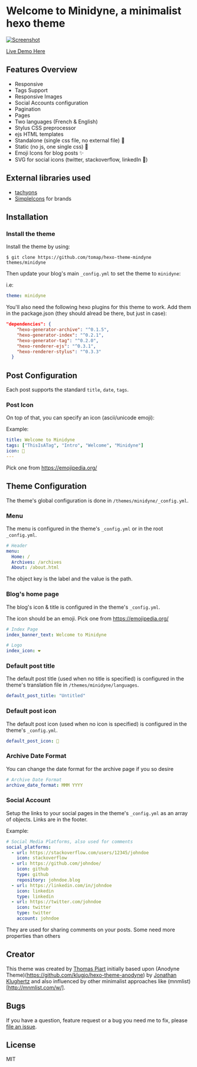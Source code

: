 # Welcome to Minidyne, a minimalist hexo theme

[![Screenshot](todo)](sample)

[Live Demo Here](demo)

<!-- more -->

## Features Overview

- Responsive
- Tags Support
- Responsive Images
- Social Accounts configuration
- Pagination
- Pages
- Two languages (French & English)
- Stylus CSS preprocessor
- ejs HTML templates
- Standalone (single css file, no external file) 🥊
- Static (no js, one single css) 🧱
- Emoji Icons for blog posts ✨
- SVG for social icons (twitter, stackoverflow, linkedIn 📰)

## External libraries used

- [tachyons](https://tachyons.io/)
- [SimpleIcons](https://simpleicons.org/) for brands

## Installation

### Install the theme

Install the theme by using:

```
$ git clone https://github.com/tomap/hexo-theme-mindyne themes/minidyne
```

Then update your blog's main `_config.yml` to set the theme to `minidyne`:

i.e:

``` yaml
theme: minidyne
```

You'll also need the following hexo plugins for this theme to work.
Add them in the package.json (they should alread be there, but just in case):
```json
"dependencies": {
    "hexo-generator-archive": "^0.1.5",
    "hexo-generator-index": "^0.2.1",
    "hexo-generator-tag": "^0.2.0",
    "hexo-renderer-ejs": "^0.3.1",
    "hexo-renderer-stylus": "^0.3.3"
  }
```

## Post Configuration

Each post supports the standard `title`, `date`, `tags`.

### Post Icon

On top of that, you can specify an icon (ascii/unicode emoji):

Example:

``` yaml
title: Welcome to Minidyne
tags: ["ThisIsATag", "Intro", "Welcome", "Minidyne"]
icon: 🤝
---
```
Pick one from https://emojipedia.org/

## Theme Configuration

The theme's global configuration is done in `/themes/minidyne/_config.yml`.

### Menu

The menu is configured in the theme's `_config.yml` or in the root `_config.yml`.

``` yaml
# Header
menu:
  Home: /
  Archives: /archives
  About: /about.html
```

The object key is the label and the value is the path.

### Blog's home page

The blog's icon & title is configured in the theme's `_config.yml`.

The icon should be an emoji. Pick one from https://emojipedia.org/

``` yaml
# Index Page
index_banner_text: Welcome to Minidyne

# Logo
index_icon: ❤️
```
### Default post title

The default post title (used when no title is specified) is configured in the theme's translation file in `/themes/minidyne/languages`.

``` yaml
default_post_title: "Untitled"
```

### Default post icon

The default post icon (used when no icon is specified) is configured in the theme's `_config.yml`.

``` yaml
default_post_icon: 🧙
```

### Archive Date Format

You can change the date format for the archive page if you so desire

``` yaml
# Archive Date Format
archive_date_format: MMM YYYY
```

### Social Account

Setup the links to your social pages in the theme's `_config.yml` as an array of objects. Links are in the footer.

Example:

``` yaml
# Social Media Platforms, also used for comments
social_platforms:
  - url: https://stackoverflow.com/users/12345/johndoe
    icon: stackoverflow
  - url: https://github.com/johndoe/
    icon: github
    type: github
    repository: johndoe.blog
  - url: https://linkedin.com/in/johndoe
    icon: linkedin
    type: linkedin
  - url: https://twitter.com/johndoe
    icon: twitter
    type: twitter
    account: johndoe
```

They are used for sharing comments on your posts. Some need more properties than others

## Creator

This theme was created by [Thomas Piart](https://tpî.eu) initially based upon (Anodyne Theme)(https://github.com/klugjo/hexo-theme-anodyne) by [Jonathan Klughertz](http://www.codeblocq.com/) and also influenced by other minimalist approaches like (mnmlist)[http://mnmlist.com/w/].

## Bugs

If you have a question, feature request or a bug you need me to fix, please [file an issue](https://github.com/tomap/hexo-theme-minidyne/issues/new).

## License

MIT